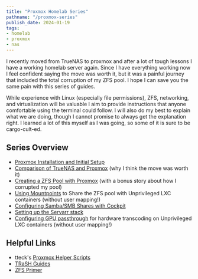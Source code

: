 ```yaml
---
title: "Proxmox Homelab Series"
pathname: "/proxmox-series"
publish_date: 2024-01-19
tags:
- homelab
- proxmox
- nas
---
```


I recently moved from TrueNAS to proxmox and after a lot of tough lessons I have a working homelab server again. Since I have everything working now I feel confident saying the move was worth it, but it was a painful journey that included the total corruption of my ZFS pool. I hope I can save you the same pain with this series of guides.

While experience with Linux (especially file permissions), ZFS, networking, and virtualization will be valuable I aim to provide instructions that anyone comfortable using the terminal could follow. I will also do my best to explain what we are doing, though I cannot promise to always get the explanation right. I learned a lot of this myself as I was going, so some of it is sure to be cargo-cult-ed.

## Series Overview

* [Proxmox Installation and Initial Setup](/proxmox-install)
* [Comparison of TrueNAS and Proxmox](/proxmox-vs-truenas) (why I think the move was worth it)
* [Creating a ZFS Pool with Proxmox](/proxmox-zfs) (with a bonus story about how I corrupted my pool)
* [Using Mountpoints](/proxmox-zfs-mounts) to Share the ZFS pool with Unprivileged LXC containers (without user mapping!)
* [Configuring Samba/SMB Shares with Cockpit](/proxmox-cockpit)
* [Setting up the Servarr stack](/proxmox-servarr-stack)
* [Configuring GPU passthrough](/proxmox-gpu-passthrough) for hardware transcoding on Unprivileged LXC containers (without user mapping!)

## Helpful Links

* tteck's [Proxmox Helper Scripts](https://tteck.github.io/Proxmox/)
* [TRaSH Guides](https://trash-guides.info/)
* [ZFS Primer](https://www.truenas.com/docs/references/zfsprimer/)